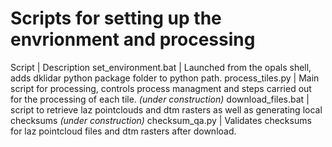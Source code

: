 # Scripts for setting up the envrionment and processing

Script | Description 
set_environment.bat | Launched from the opals shell, adds dklidar python package folder to python path.
process_tiles.py | Main script for processing, controls process managment and steps carried out for the processing of each tile. *(under construction)*
download_files.bat | script to retrieve laz pointclouds and dtm rasters as well as generating local checksums *(under construction)*
checksum_qa.py | Validates checksums for laz pointcloud files and dtm rasters after download.


